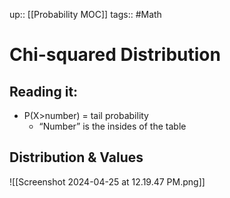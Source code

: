 up:: [[Probability MOC]]
tags:: #Math
# Chi-squared Distribution
## Reading it:
- P(X>number) = tail probability
	- “Number” is the insides of the table

## Distribution & Values

![[Screenshot 2024-04-25 at 12.19.47 PM.png]]